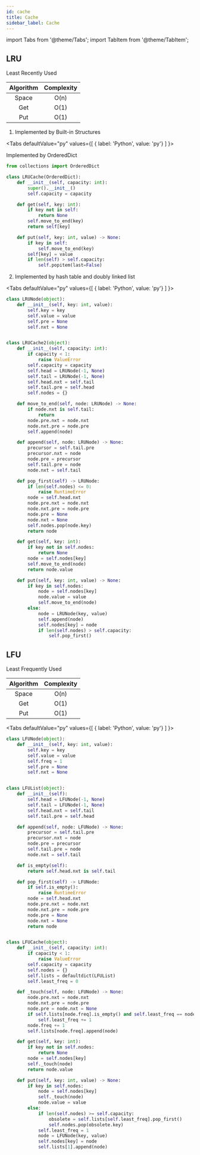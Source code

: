 ```yaml
---
id: cache
title: Cache
sidebar_label: Cache
---
```


import Tabs from '@theme/Tabs';
import TabItem from '@theme/TabItem';

## LRU

Least Recently Used

| Algorithm | Complexity |
| :-------: | :--------: |
|   Space   |   O(n)   |
|    Get    |   O(1)   |
|    Put    |   O(1)   |

1. Implemented by Built-in Structures

<Tabs
  defaultValue="py"
  values={[
    { label: 'Python', value: 'py'}
  ]
}>
<TabItem value="py">

Implemented by OrderedDict

```py
from collections import OrderedDict

class LRUCache(OrderedDict):
    def __init__(self, capacity: int):
        super().__init__()
        self.capacity = capacity

    def get(self, key: int):
        if key not in self:
            return None
        self.move_to_end(key)
        return self[key]

    def put(self, key: int, value) -> None:
        if key in self:
            self.move_to_end(key)
        self[key] = value
        if len(self) > self.capacity:
            self.popitem(last=False)
```

</TabItem>
</Tabs>

2. Implemented by hash table and doubly linked list

<Tabs
  defaultValue="py"
  values={[
    { label: 'Python', value: 'py'}
  ]
}>
<TabItem value="py">

```py
class LRUNode(object):
    def __init__(self, key: int, value):
        self.key = key
        self.value = value
        self.pre = None
        self.nxt = None


class LRUCache2(object):
    def __init__(self, capacity: int):
        if capacity < 1:
            raise ValueError
        self.capacity = capacity
        self.head = LRUNode(-1, None)
        self.tail = LRUNode(-1, None)
        self.head.nxt = self.tail
        self.tail.pre = self.head
        self.nodes = {}

    def move_to_end(self, node: LRUNode) -> None:
        if node.nxt is self.tail:
            return
        node.pre.nxt = node.nxt
        node.nxt.pre = node.pre
        self.append(node)

    def append(self, node: LRUNode) -> None:
        precursor = self.tail.pre
        precursor.nxt = node
        node.pre = precursor
        self.tail.pre = node
        node.nxt = self.tail

    def pop_first(self) -> LRUNode:
        if len(self.nodes) <= 0:
            raise RuntimeError
        node = self.head.nxt
        node.pre.nxt = node.nxt
        node.nxt.pre = node.pre
        node.pre = None
        node.nxt = None
        self.nodes.pop(node.key)
        return node

    def get(self, key: int):
        if key not in self.nodes:
            return None
        node = self.nodes[key]
        self.move_to_end(node)
        return node.value

    def put(self, key: int, value) -> None:
        if key in self.nodes:
            node = self.nodes[key]
            node.value = value
            self.move_to_end(node)
        else:
            node = LRUNode(key, value)
            self.append(node)
            self.nodes[key] = node
            if len(self.nodes) > self.capacity:
                self.pop_first()
```

</TabItem>
</Tabs>


## LFU

Least Frequently Used

| Algorithm | Complexity |
| :-------: | :--------: |
|   Space   |   O(n)   |
|    Get    |   O(1)   |
|    Put    |   O(1)   |

<Tabs
  defaultValue="py"
  values={[
    { label: 'Python', value: 'py'}
  ]
}>
<TabItem value="py">

```py
class LFUNode(object):
    def __init__(self, key: int, value):
        self.key = key
        self.value = value
        self.freq = 1
        self.pre = None
        self.nxt = None


class LFUList(object):
    def __init__(self):
        self.head = LFUNode(-1, None)
        self.tail = LFUNode(-1, None)
        self.head.nxt = self.tail
        self.tail.pre = self.head

    def append(self, node: LFUNode) -> None:
        precursor = self.tail.pre
        precursor.nxt = node
        node.pre = precursor
        self.tail.pre = node
        node.nxt = self.tail

    def is_empty(self):
        return self.head.nxt is self.tail

    def pop_first(self) -> LFUNode:
        if self.is_empty():
            raise RuntimeError
        node = self.head.nxt
        node.pre.nxt = node.nxt
        node.nxt.pre = node.pre
        node.pre = None
        node.nxt = None
        return node


class LFUCache(object):
    def __init__(self, capacity: int):
        if capacity < 1:
            raise ValueError
        self.capacity = capacity
        self.nodes = {}
        self.lists = defaultdict(LFUList)
        self.least_freq = 0

    def _touch(self, node: LFUNode) -> None:
        node.pre.nxt = node.nxt
        node.nxt.pre = node.pre
        node.pre = node.nxt = None
        if self.lists[node.freq].is_empty() and self.least_freq == node.freq:
            self.least_freq += 1
        node.freq += 1
        self.lists[node.freq].append(node)

    def get(self, key: int):
        if key not in self.nodes:
            return None
        node = self.nodes[key]
        self._touch(node)
        return node.value

    def put(self, key: int, value) -> None:
        if key in self.nodes:
            node = self.nodes[key]
            self._touch(node)
            node.value = value
        else:
            if len(self.nodes) >= self.capacity:
                obsolete = self.lists[self.least_freq].pop_first()
                self.nodes.pop(obsolete.key)
            self.least_freq = 1
            node = LFUNode(key, value)
            self.nodes[key] = node
            self.lists[1].append(node)
```

</TabItem>
</Tabs>